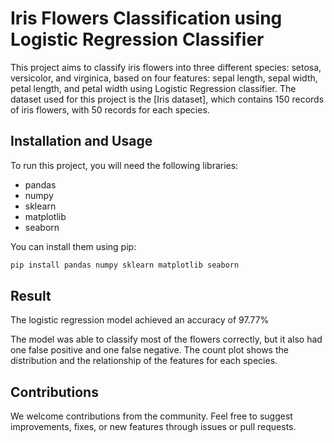 # Iris Flowers Classification using Logistic Regression Classifier

This project aims to classify iris flowers into three different species: setosa, versicolor, and virginica, based on four features: sepal length, sepal width, petal length, and petal width using Logistic Regression classifier. The dataset used for this project is the [Iris dataset], which contains 150 records of iris flowers, with 50 records for each species.

## Installation and Usage

To run this project, you will need the following libraries:

- pandas
- numpy
- sklearn
- matplotlib
- seaborn

You can install them using pip:

```bash
pip install pandas numpy sklearn matplotlib seaborn
```

## Result

The logistic regression model achieved an accuracy of 97.77%

The model was able to classify most of the flowers correctly, but it also had one false positive and one false negative. The count plot shows the distribution and the relationship of the features for each species.

## Contributions

We welcome contributions from the community. Feel free to suggest improvements, fixes, or new features through issues or pull requests.